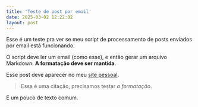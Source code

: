 ```yaml
---
title: 'Teste de post por email'
date: 2025-03-02 12:22:02
layout: post
---
```

Esse é um teste pra ver se meu script de processamento de posts enviados por email está funcionando.

O script deve ler um email (como esse), e então gerar um arquivo Markdown. **A formatação deve ser mantida**.

Esse post deve aparecer no meu [site pessoal](https://arthr.me/).

> Essa é uma citação, precisamos testar _a formatação_.

E um pouco de texto comum.